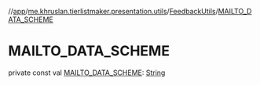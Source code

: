 //[app](../../../index.md)/[me.khruslan.tierlistmaker.presentation.utils](../index.md)/[FeedbackUtils](index.md)/[MAILTO_DATA_SCHEME](-m-a-i-l-t-o_-d-a-t-a_-s-c-h-e-m-e.md)

# MAILTO_DATA_SCHEME

private const val [MAILTO_DATA_SCHEME](-m-a-i-l-t-o_-d-a-t-a_-s-c-h-e-m-e.md): [String](https://kotlinlang.org/api/latest/jvm/stdlib/kotlin/-string/index.html)
